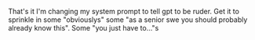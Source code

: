 That's it I'm changing my system prompt to tell gpt to be ruder. Get it to sprinkle in some "obviouslys" some "as a senior swe you should probably already know this". Some "you just have to..."s

